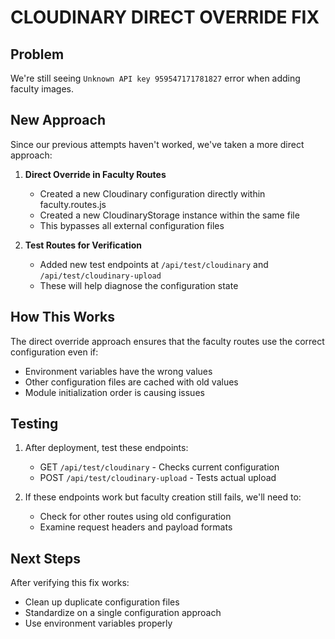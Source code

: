 # CLOUDINARY DIRECT OVERRIDE FIX

## Problem

We're still seeing `Unknown API key 959547171781827` error when adding faculty images.

## New Approach

Since our previous attempts haven't worked, we've taken a more direct approach:

1. **Direct Override in Faculty Routes**

   - Created a new Cloudinary configuration directly within faculty.routes.js
   - Created a new CloudinaryStorage instance within the same file
   - This bypasses all external configuration files

2. **Test Routes for Verification**
   - Added new test endpoints at `/api/test/cloudinary` and `/api/test/cloudinary-upload`
   - These will help diagnose the configuration state

## How This Works

The direct override approach ensures that the faculty routes use the correct configuration even if:

- Environment variables have the wrong values
- Other configuration files are cached with old values
- Module initialization order is causing issues

## Testing

1. After deployment, test these endpoints:

   - GET `/api/test/cloudinary` - Checks current configuration
   - POST `/api/test/cloudinary-upload` - Tests actual upload

2. If these endpoints work but faculty creation still fails, we'll need to:
   - Check for other routes using old configuration
   - Examine request headers and payload formats

## Next Steps

After verifying this fix works:

- Clean up duplicate configuration files
- Standardize on a single configuration approach
- Use environment variables properly
